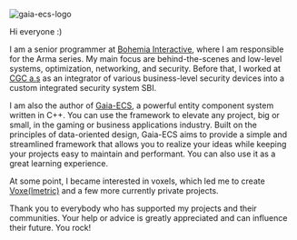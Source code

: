 ![gaia-ecs-logo](https://github.com/richardbiely/gaia-ecs/blob/a37ab28b829859abd73e1c52e43fa2ca3cf2b2cd/docs/img/logo.png)

Hi everyone :)

I am a senior programmer at [Bohemia Interactive](https://www.bohemia.net/), where I am responsible for the Arma series. My main focus are behind-the-scenes and low-level systems, optimization, networking, and security. Before that, I worked at [CGC a.s](https://cgc.sk/) as an integrator of various business-level security devices into a custom integrated security system SBI.

I am also the author of [Gaia-ECS](https://github.com/richardbiely/gaia-ecs), a powerful entity component system written in C++. You can use the framework to elevate any project, big or small, in the gaming or business applications industry. Built on the principles of data-oriented design, Gaia-ECS aims to provide a simple and streamlined framework that allows you to realize your ideas while keeping your projects easy to maintain and performant. You can also use it as a great learning experience.

At some point, I became interested in voxels, which led me to create [Voxe(lmetric)](https://github.com/richardbiely/Voxelmetric) and a few more currently private projects.

Thank you to everybody who has supported my projects and their communities. Your help or advice is greatly appreciated and can influence their future. You rock!
